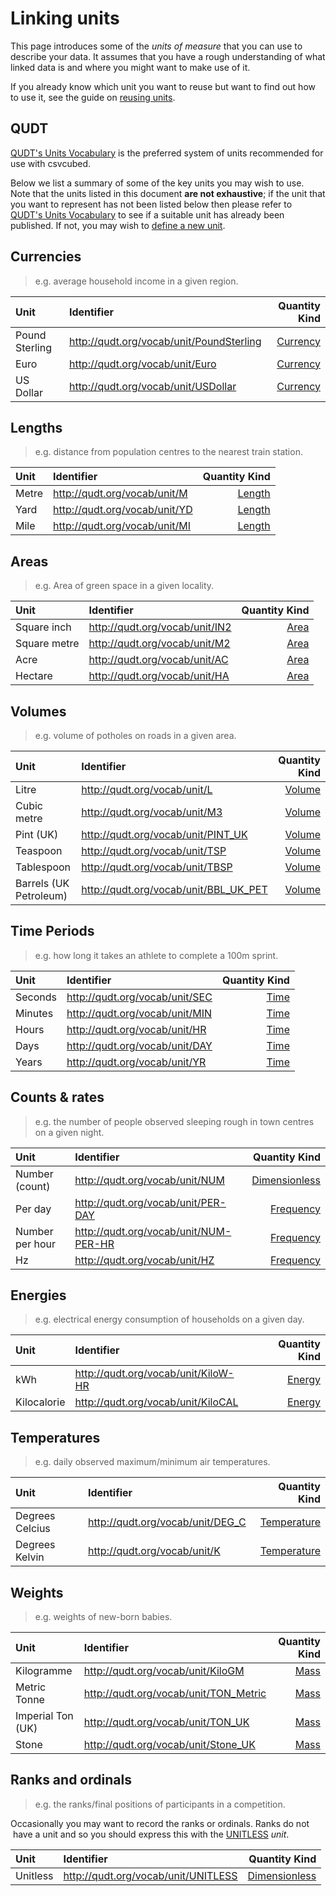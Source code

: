 # Linking units

This page introduces some of the *units of measure* that you can use to describe your data. It assumes that you have a rough understanding of what linked data is and where you might want to make use of it.

If you already know which unit you want to reuse but want to find out how to use it, see the guide on [reusing units](../configuration/units.md#linking-a-new-unit-to-an-existing-unit).

## QUDT

[QUDT's Units Vocabulary](http://www.qudt.org/doc/DOC_VOCAB-UNITS.html#Instances) is the preferred system of units recommended for use with csvcubed.

Below we list a summary of some of the key units you may wish to use. Note that the units listed in this document **are not exhaustive**; if the unit that you want to represent has not been listed below then please refer to [QUDT's Units Vocabulary](http://www.qudt.org/doc/DOC_VOCAB-UNITS.html#Instances) to see if a suitable unit has already been published. If not, you may wish to [define a new unit](../configuration/units.md#defining-a-new-unit).

## Currencies

>e.g. average household income in a given region.

| Unit           | Identifier                                 |                                           Quantity Kind |
|:---------------|:-------------------------------------------|--------------------------------------------------------:|
| Pound Sterling | <http://qudt.org/vocab/unit/PoundSterling> | [Currency](http://qudt.org/vocab/quantitykind/Currency) |
| Euro           | <http://qudt.org/vocab/unit/Euro>          | [Currency](http://qudt.org/vocab/quantitykind/Currency) |
| US Dollar      | <http://qudt.org/vocab/unit/USDollar>      | [Currency](http://qudt.org/vocab/quantitykind/Currency) |

## Lengths

>e.g. distance from population centres to the nearest train station.

| Unit  | Identifier                      |                                       Quantity Kind |
|:------|:--------------------------------|----------------------------------------------------:|
| Metre | <http://qudt.org/vocab/unit/M>  | [Length](http://qudt.org/vocab/quantitykind/Length) |
| Yard  | <http://qudt.org/vocab/unit/YD> | [Length](http://qudt.org/vocab/quantitykind/Length) |
| Mile  | <http://qudt.org/vocab/unit/MI> | [Length](http://qudt.org/vocab/quantitykind/Length) |

## Areas

>e.g. Area of green space in a given locality.

| Unit         | Identifier                       |                                   Quantity Kind |
|:-------------|:---------------------------------|------------------------------------------------:|
| Square inch  | <http://qudt.org/vocab/unit/IN2> | [Area](http://qudt.org/vocab/quantitykind/Area) |
| Square metre | <http://qudt.org/vocab/unit/M2>  | [Area](http://qudt.org/vocab/quantitykind/Area) |
| Acre         | <http://qudt.org/vocab/unit/AC>  | [Area](http://qudt.org/vocab/quantitykind/Area) |
| Hectare      | <http://qudt.org/vocab/unit/HA>  | [Area](http://qudt.org/vocab/quantitykind/Area) |

## Volumes

>e.g. volume of potholes on roads in a given area.

| Unit                   | Identifier                              |                                       Quantity Kind |
|:-----------------------|:----------------------------------------|----------------------------------------------------:|
| Litre                  | <http://qudt.org/vocab/unit/L>          | [Volume](http://qudt.org/vocab/quantitykind/Volume) |
| Cubic metre            | <http://qudt.org/vocab/unit/M3>         | [Volume](http://qudt.org/vocab/quantitykind/Volume) |
| Pint (UK)              | <http://qudt.org/vocab/unit/PINT_UK>    | [Volume](http://qudt.org/vocab/quantitykind/Volume) |
| Teaspoon               | <http://qudt.org/vocab/unit/TSP>        | [Volume](http://qudt.org/vocab/quantitykind/Volume) |
| Tablespoon             | <http://qudt.org/vocab/unit/TBSP>       | [Volume](http://qudt.org/vocab/quantitykind/Volume) |
| Barrels (UK Petroleum) | <http://qudt.org/vocab/unit/BBL_UK_PET> | [Volume](http://qudt.org/vocab/quantitykind/Volume) |

## Time Periods

>e.g. how long it takes an athlete to complete a 100m sprint.

| Unit    | Identifier                       |                                   Quantity Kind |
|:--------|:---------------------------------|------------------------------------------------:|
| Seconds | <http://qudt.org/vocab/unit/SEC> | [Time](http://qudt.org/vocab/quantitykind/Time) |
| Minutes | <http://qudt.org/vocab/unit/MIN> | [Time](http://qudt.org/vocab/quantitykind/Time) |
| Hours   | <http://qudt.org/vocab/unit/HR>  | [Time](http://qudt.org/vocab/quantitykind/Time) |
| Days    | <http://qudt.org/vocab/unit/DAY> | [Time](http://qudt.org/vocab/quantitykind/Time) |
| Years   | <http://qudt.org/vocab/unit/YR>  | [Time](http://qudt.org/vocab/quantitykind/Time) |

## Counts & rates

>e.g. the number of people observed sleeping rough in town centres on a given night.

| Unit            | Identifier                              |                                                     Quantity Kind |
|:----------------|:----------------------------------------|------------------------------------------------------------------:|
| Number (count)  | <http://qudt.org/vocab/unit/NUM>        | [Dimensionless](http://qudt.org/vocab/quantitykind/Dimensionless) |
| Per day         | <http://qudt.org/vocab/unit/PER-DAY>    |         [Frequency](http://qudt.org/vocab/quantitykind/Frequency) |
| Number per hour | <http://qudt.org/vocab/unit/NUM-PER-HR> |         [Frequency](http://qudt.org/vocab/quantitykind/Frequency) |
| Hz              | <http://qudt.org/vocab/unit/HZ>         |         [Frequency](http://qudt.org/vocab/quantitykind/Frequency) |

## Energies

>e.g. electrical energy consumption of households on a given day.

| Unit        | Identifier                            |                                       Quantity Kind |
|:------------|:--------------------------------------|----------------------------------------------------:|
| kWh         | <http://qudt.org/vocab/unit/KiloW-HR> | [Energy](http://qudt.org/vocab/quantitykind/Energy) |
| Kilocalorie | <http://qudt.org/vocab/unit/KiloCAL>  | [Energy](http://qudt.org/vocab/quantitykind/Energy) |

## Temperatures

>e.g. daily observed maximum/minimum air temperatures.

| Unit            | Identifier                         |                                                 Quantity Kind |
|:----------------|:-----------------------------------|--------------------------------------------------------------:|
| Degrees Celcius | <http://qudt.org/vocab/unit/DEG_C> | [Temperature](http://qudt.org/vocab/quantitykind/Temperature) |
| Degrees Kelvin  | <http://qudt.org/vocab/unit/K>     | [Temperature](http://qudt.org/vocab/quantitykind/Temperature) |

## Weights

>e.g. weights of new-born babies.

| Unit              | Identifier                              |                                   Quantity Kind |
|:------------------|:----------------------------------------|------------------------------------------------:|
| Kilogramme        | <http://qudt.org/vocab/unit/KiloGM>     | [Mass](http://qudt.org/vocab/quantitykind/Mass) |
| Metric Tonne      | <http://qudt.org/vocab/unit/TON_Metric> | [Mass](http://qudt.org/vocab/quantitykind/Mass) |
| Imperial Ton (UK) | <http://qudt.org/vocab/unit/TON_UK>     | [Mass](http://qudt.org/vocab/quantitykind/Mass) |
| Stone             | <http://qudt.org/vocab/unit/Stone_UK>   | [Mass](http://qudt.org/vocab/quantitykind/Mass) |

## Ranks and ordinals

>e.g. the ranks/final positions of participants in a competition.

Occasionally you may want to record the ranks or ordinals. Ranks do not  have a unit and so you should express this with the [UNITLESS](http://qudt.org/vocab/unit/UNITLESS) *unit*.

| Unit     | Identifier                            |                                                     Quantity Kind |
|:---------|:--------------------------------------|------------------------------------------------------------------:|
| Unitless | <http://qudt.org/vocab/unit/UNITLESS> | [Dimensionless](http://qudt.org/vocab/quantitykind/Dimensionless) |
